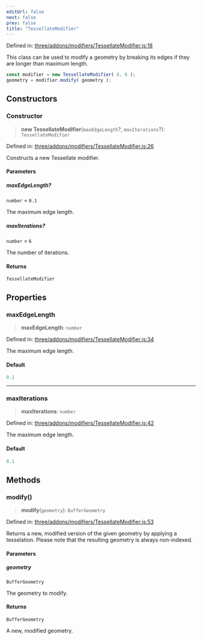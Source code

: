 ```yaml
---
editUrl: false
next: false
prev: false
title: "TessellateModifier"
---
```


Defined in: [three/addons/modifiers/TessellateModifier.js:18](https://github.com/DefinitelyMaybe/three-i18n/blob/fa57b79433d1c349ffb23a78727299c8d4190136/three/addons/modifiers/TessellateModifier.js#L18)

This class can be used to modify a geometry by breaking its edges if they
are longer than maximum length.

```js
const modifier = new TessellateModifier( 8, 6 );
geometry = modifier.modify( geometry );
```

## Constructors

### Constructor

> **new TessellateModifier**(`maxEdgeLength`?, `maxIterations`?): `TessellateModifier`

Defined in: [three/addons/modifiers/TessellateModifier.js:26](https://github.com/DefinitelyMaybe/three-i18n/blob/fa57b79433d1c349ffb23a78727299c8d4190136/three/addons/modifiers/TessellateModifier.js#L26)

Constructs a new Tessellate modifier.

#### Parameters

##### maxEdgeLength?

`number` = `0.1`

The maximum edge length.

##### maxIterations?

`number` = `6`

The number of iterations.

#### Returns

`TessellateModifier`

## Properties

### maxEdgeLength

> **maxEdgeLength**: `number`

Defined in: [three/addons/modifiers/TessellateModifier.js:34](https://github.com/DefinitelyMaybe/three-i18n/blob/fa57b79433d1c349ffb23a78727299c8d4190136/three/addons/modifiers/TessellateModifier.js#L34)

The maximum edge length.

#### Default

```ts
0.1
```

***

### maxIterations

> **maxIterations**: `number`

Defined in: [three/addons/modifiers/TessellateModifier.js:42](https://github.com/DefinitelyMaybe/three-i18n/blob/fa57b79433d1c349ffb23a78727299c8d4190136/three/addons/modifiers/TessellateModifier.js#L42)

The maximum edge length.

#### Default

```ts
0.1
```

## Methods

### modify()

> **modify**(`geometry`): `BufferGeometry`

Defined in: [three/addons/modifiers/TessellateModifier.js:53](https://github.com/DefinitelyMaybe/three-i18n/blob/fa57b79433d1c349ffb23a78727299c8d4190136/three/addons/modifiers/TessellateModifier.js#L53)

Returns a new, modified version of the given geometry by applying a tesselation.
Please note that the resulting geometry is always non-indexed.

#### Parameters

##### geometry

`BufferGeometry`

The geometry to modify.

#### Returns

`BufferGeometry`

A new, modified geometry.
